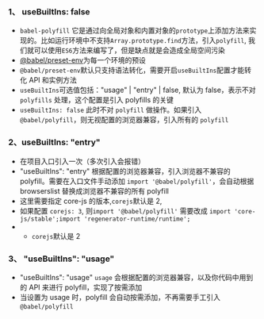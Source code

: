 ### 1、 useBuiltIns: false

- `babel-polyfill` 它是通过向全局对象和内置对象的`prototype`上添加方法来实现的。比如运行环境中不支持`Array.prototype.find`方法，引入`polyfill`, 我们就可以使用`ES6`方法来编写了，但是缺点就是会造成全局空间污染
- [@babel/preset-env](https://www.npmjs.com/package/@babel/preset-env)为每一个环境的预设
- `@babel/preset-env`默认只支持语法转化，需要开启`useBuiltIns`配置才能转化 API 和实例方法
- `useBuiltIns`可选值包括："usage" | "entry" | false, 默认为 false，表示不对`polyfills` 处理，这个配置是引入 polyfills 的关键
- `useBuiltIns: false` 此时不对 `polyfill` 做操作。如果引入 `@babel/polyfill`，则无视配置的浏览器兼容，引入所有的 `polyfill`

### 2、useBuiltIns: "entry"

- 在项目入口引入一次（多次引入会报错）
- "useBuiltIns": "entry" 根据配置的浏览器兼容，引入浏览器不兼容的 polyfill。需要在入口文件手动添加 `import '@babel/polyfill'`，会自动根据 browserslist 替换成浏览器不兼容的所有 polyfill
- 这里需要指定 core-js 的版本,`corejs`默认是 2,
- 如果配置 `corejs: 3`, 则`import '@babel/polyfill'` 需要改成 `import 'core-js/stable';import 'regenerator-runtime/runtime';`
- - `corejs`默认是 2

### 3、 "useBuiltIns": "usage"

- "useBuiltIns": "usage" `usage` 会根据配置的浏览器兼容，以及你代码中用到的 API 来进行 polyfill，实现了按需添加
- 当设置为 usage 时，polyfill 会自动按需添加，不再需要手工引入`@babel/polyfill`
